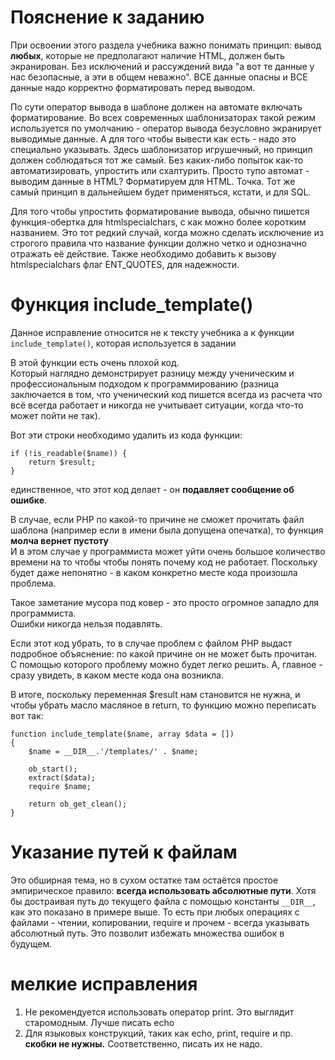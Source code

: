 # Пояснение к заданию

При освоении этого раздела учебника важно понимать принцип: вывод **любых**, которые не предполагают наличие HTML, должен быть экранирован. 
Без исключений и рассуждений вида "а вот те данные у нас безопасные, а эти в общем неважно". ВСЕ данные опасны и ВСЕ данные надо корректно форматировать перед выводом.

По сути оператор вывода в шаблоне должен на автомате включать форматирование. Во всех современных шаблонизаторах такой режим используется по умолчанию - оператор вывода безусловно экранирует выводимые данные. А для того чтобы вывести как есть - надо это специально указывать. 
Здесь шаблонизатор игрушечный, но принцип должен соблюдаться тот же самый.  Без каких-либо попыток как-то автоматизировать, упростить или схалтурить. Просто тупо автомат - выводим данные в HTML? Форматируем для HTML. Точка. 
Тот же самый принцип в дальнейшем будет применяться, кстати, и для SQL.

Для того чтобы упростить форматирование вывода, обычно пишется функция-обертка для htmlspecialchars, с как можно более коротким названием.  Это тот редкий случай, когда можно сделать исключение из строгого правила что название функции должно четко и однозначно отражать её действие. 
Также необходимо добавить к вызову htmlspecialchars флаг ENT_QUOTES, для надежности.

# Функция include_template()

Данное исправление относится не к тексту учебника а к функции `include_template()`, которая используется в задании

В этой функции есть очень плохой код.  
Который наглядно демонстрирует разницу между ученическим и профессиональным подходом к программированию (разница заключается в том, что ученический код пишется всегда из расчета что всё всегда работает и никогда не учитывает ситуации, когда что-то может пойти не так).

Вот эти строки необходимо удалить из кода функции:

    if (!is_readable($name)) {
        return $result;
    }
    
единственное, что этот код делает - он **подавляет сообщение об ошибке**.

В случае, если РНР по какой-то причине не сможет прочитать файл шаблона (например если в имени была допущена опечатка), то функция **молча вернет пустоту**   
И в этом случае у программиста может уйти очень большое количество времени на то чтобы чтобы понять почему код не работает. Поскольку будет даже непонятно - в каком конкретно месте кода произошла проблема.

Такое заметание мусора под ковер - это просто огромное западло для программиста.    
Ошибки никогда нельзя подавлять.

Если этот код убрать, то в случае проблем с файлом РНР выдаст подробное объяснение: по какой причине он не может быть прочитан. 
С помощью которого проблему можно будет легко решить. А, главное - сразу увидеть, в каком месте кода она возникла. 

В итоге, поскольку переменная $result нам становится не нужна, и чтобы убрать масло масляное в return, то функцию можно переписать вот так:

    function include_template($name, array $data = [])
    {
        $name = __DIR__.'/templates/' . $name;

        ob_start();
        extract($data);
        require $name;

        return ob_get_clean();
    }

# Указание путей к файлам

Это обширная тема, но в сухом остатке там остаётся простое эмпирическое правило: **всегда использовать абсолютные пути**. Хотя бы достраивая путь до текущего файла с помощью константы `__DIR__`, как это показано в примере выше.
То есть при любых операциях с файлами - чтении, копировании, require и прочем - всегда указывать абсолютный путь. Это позволит избежать множества ошибок в будущем. 

# мелкие исправления

1. Не рекомендуется использовать оператор print. Это выглядит старомодным. Лучше писать echo
2. Для языковых конструкций, таких как echo, print, require и пр. **скобки не нужны.** Соответственно, писать их не надо.
